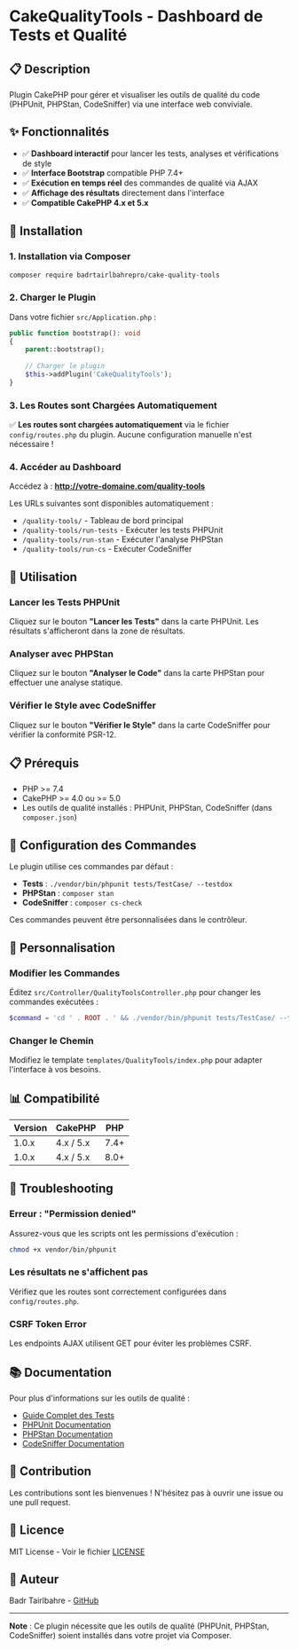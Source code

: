 # CakeQualityTools - Dashboard de Tests et Qualité

## 📋 Description

Plugin CakePHP pour gérer et visualiser les outils de qualité du code (PHPUnit, PHPStan, CodeSniffer) via une interface web conviviale.

## ✨ Fonctionnalités

- ✅ **Dashboard interactif** pour lancer les tests, analyses et vérifications de style
- ✅ **Interface Bootstrap** compatible PHP 7.4+
- ✅ **Exécution en temps réel** des commandes de qualité via AJAX
- ✅ **Affichage des résultats** directement dans l'interface
- ✅ **Compatible CakePHP 4.x et 5.x**

## 🚀 Installation

### 1. Installation via Composer

```bash
composer require badrtairlbahrepro/cake-quality-tools
```

### 2. Charger le Plugin

Dans votre fichier `src/Application.php` :

```php
public function bootstrap(): void
{
    parent::bootstrap();
    
    // Charger le plugin
    $this->addPlugin('CakeQualityTools');
}
```

### 3. Les Routes sont Chargées Automatiquement

✅ **Les routes sont chargées automatiquement** via le fichier `config/routes.php` du plugin.
Aucune configuration manuelle n'est nécessaire !

### 4. Accéder au Dashboard

Accédez à : **http://votre-domaine.com/quality-tools**

Les URLs suivantes sont disponibles automatiquement :
- `/quality-tools/` - Tableau de bord principal
- `/quality-tools/run-tests` - Exécuter les tests PHPUnit
- `/quality-tools/run-stan` - Exécuter l'analyse PHPStan
- `/quality-tools/run-cs` - Exécuter CodeSniffer

## 🎯 Utilisation

### Lancer les Tests PHPUnit

Cliquez sur le bouton **"Lancer les Tests"** dans la carte PHPUnit. Les résultats s'afficheront dans la zone de résultats.

### Analyser avec PHPStan

Cliquez sur le bouton **"Analyser le Code"** dans la carte PHPStan pour effectuer une analyse statique.

### Vérifier le Style avec CodeSniffer

Cliquez sur le bouton **"Vérifier le Style"** dans la carte CodeSniffer pour vérifier la conformité PSR-12.

## 📋 Prérequis

- PHP >= 7.4
- CakePHP >= 4.0 ou >= 5.0
- Les outils de qualité installés : PHPUnit, PHPStan, CodeSniffer (dans `composer.json`)

## 📝 Configuration des Commandes

Le plugin utilise ces commandes par défaut :

- **Tests** : `./vendor/bin/phpunit tests/TestCase/ --testdox`
- **PHPStan** : `composer stan`
- **CodeSniffer** : `composer cs-check`

Ces commandes peuvent être personnalisées dans le contrôleur.

## 🔧 Personnalisation

### Modifier les Commandes

Éditez `src/Controller/QualityToolsController.php` pour changer les commandes exécutées :

```php
$command = 'cd ' . ROOT . ' && ./vendor/bin/phpunit tests/TestCase/ --testdox 2>&1';
```

### Changer le Chemin

Modifiez le template `templates/QualityTools/index.php` pour adapter l'interface à vos besoins.

## 📊 Compatibilité

| Version | CakePHP | PHP  |
|---------|---------|------|
| 1.0.x   | 4.x / 5.x | 7.4+ |
| 1.0.x   | 4.x / 5.x | 8.0+ |

## 🐛 Troubleshooting

### Erreur : "Permission denied"

Assurez-vous que les scripts ont les permissions d'exécution :

```bash
chmod +x vendor/bin/phpunit
```

### Les résultats ne s'affichent pas

Vérifiez que les routes sont correctement configurées dans `config/routes.php`.

### CSRF Token Error

Les endpoints AJAX utilisent GET pour éviter les problèmes CSRF.

## 📚 Documentation

Pour plus d'informations sur les outils de qualité :

- [Guide Complet des Tests](QUALITY_DOCUMENTATION.md)
- [PHPUnit Documentation](https://phpunit.de/documentation.html)
- [PHPStan Documentation](https://phpstan.org/user-guide/getting-started)
- [CodeSniffer Documentation](https://github.com/squizlabs/PHP_CodeSniffer)

## 🤝 Contribution

Les contributions sont les bienvenues ! N'hésitez pas à ouvrir une issue ou une pull request.

## 📄 Licence

MIT License - Voir le fichier [LICENSE](LICENSE)

## 👤 Auteur

Badr Tairlbahre - [GitHub](https://github.com/badrtairlbahrepro)

---

**Note** : Ce plugin nécessite que les outils de qualité (PHPUnit, PHPStan, CodeSniffer) soient installés dans votre projet via Composer.

